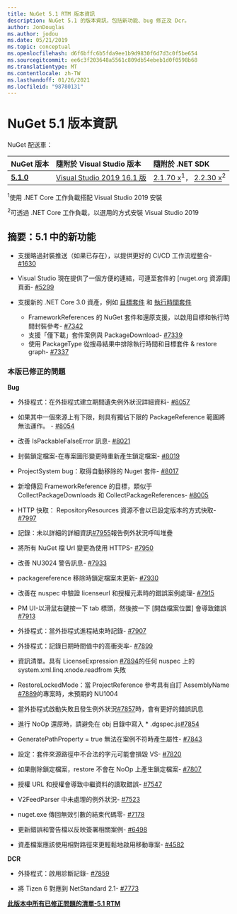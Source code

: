 ```yaml
---
title: NuGet 5.1 RTM 版本資訊
description: NuGet 5.1 的版本資訊，包括新功能、bug 修正及 Dcr。
author: JonDouglas
ms.author: jodou
ms.date: 05/21/2019
ms.topic: conceptual
ms.openlocfilehash: d6f6bffc6b5fda9ee1b9d9830f6d7d3c0f5be654
ms.sourcegitcommit: ee6c3f203648a5561c809db54ebeb1d0f0598b68
ms.translationtype: MT
ms.contentlocale: zh-TW
ms.lasthandoff: 01/26/2021
ms.locfileid: "98780131"
---
```

# <a name="nuget-51-release-notes"></a>NuGet 5.1 版本資訊

NuGet 配送車：

| NuGet 版本 | 隨附於 Visual Studio 版本| 隨附於 .NET SDK|
|:---|:---|:---|
| [**5.1.0**](https://nuget.org/downloads) | [Visual Studio 2019 16.1 版](https://visualstudio.microsoft.com/downloads/) | [2.1.70 x](https://dotnet.microsoft.com/download/dotnet-core/2.1)<sup>1</sup>， [2.2.30 x](https://dotnet.microsoft.com/download/dotnet-core/2.2)<sup>2</sup> |

<sup>1</sup>使用 .NET Core 工作負載搭配 Visual Studio 2019 安裝 

<sup>2</sup>可透過 .NET Core 工作負載，以選用的方式安裝 Visual Studio 2019

## <a name="summary-whats-new-in-51"></a>摘要：5.1 中的新功能

* 支援略過封裝推送（如果已存在），以提供更好的 CI/CD 工作流程整合- [#1630](https://github.com/NuGet/Home/issues/1630#issuecomment-483461100)

* Visual Studio 現在提供了一個方便的連結，可連至套件的 [nuget.org 資源庫] 頁面- [#5299](https://github.com/NuGet/Home/issues/5299#issuecomment-494458510)

* 支援新的 .NET Core 3.0 資產，例如 [目標套件](https://github.com/dotnet/cli/issues/10006) 和 [執行時間套件](https://github.com/dotnet/cli/issues/10007)
  * FrameworkReferences 的 NuGet 套件和還原支援，以啟用目標和執行時間封裝參考- [#7342](https://github.com/NuGet/Home/issues/7342)
  * 支援「僅下載」套件案例與 PackageDownload- [#7339](https://github.com/NuGet/Home/issues/7339)
  * 使用 PackageType 從搜尋結果中排除執行時間和目標套件 & restore graph- [#7337](https://github.com/NuGet/Home/issues/7337)

### <a name="issues-fixed-in-this-release"></a>本版已修正的問題

**Bug**

* 外掛程式：在外掛程式建立期間遺失例外狀況詳細資料- [#8057](https://github.com/NuGet/Home/issues/8057)

* 如果其中一個來源上有下限，則具有獨佔下限的 PackageReference 範圍將無法運作。 - [#8054](https://github.com/NuGet/Home/issues/8054)

* 改善 IsPackableFalseError 訊息- [#8021](https://github.com/NuGet/Home/issues/8021)

* 封裝鎖定檔案-在專案圖形變更時重新產生鎖定檔案- [#8019](https://github.com/NuGet/Home/issues/8019)

* ProjectSystem bug：取得自動移除的 Nuget 套件- [#8017](https://github.com/NuGet/Home/issues/8017)

* 新增傳回 FrameworkReference 的目標，類似于 CollectPackageDownloads 和 CollectPackageReferences- [#8005](https://github.com/NuGet/Home/issues/8005)

* HTTP 快取： RepositoryResources 資源不會以已設定版本的方式快取- [#7997](https://github.com/NuGet/Home/issues/7997)

* 記錄：未以詳細的詳細資訊[#7955](https://github.com/NuGet/Home/issues/7955)報告例外狀況呼叫堆疊

* 將所有 NuGet 檔 Url 變更為使用 HTTPS- [#7950](https://github.com/NuGet/Home/issues/7950)

* 改善 NU3024 警告訊息- [#7933](https://github.com/NuGet/Home/issues/7933)

* packagereference 移除時鎖定檔案未更新- [#7930](https://github.com/NuGet/Home/issues/7930)

* 改善在 nuspec 中驗證 licenseurl 和授權元素時的錯誤案例處理- [#7915](https://github.com/NuGet/Home/issues/7915)

* PM UI-以滑鼠右鍵按一下 tab 標頭，然後按一下 [開啟檔案位置] 會導致錯誤 [#7913](https://github.com/NuGet/Home/issues/7913)

* 外掛程式：當外掛程式進程結束時記錄- [#7907](https://github.com/NuGet/Home/issues/7907)

* 外掛程式：記錄日期時間值中的高衝突率- [#7899](https://github.com/NuGet/Home/issues/7899)

* 資訊清單。具有 LicenseExpression [#7894](https://github.com/NuGet/Home/issues/7894)的任何 nuspec 上的 system.xml.linq.xnode.readfrom 失敗

* RestoreLockedMode：當 ProjectReference 參考具有自訂 AssemblyName [#7889](https://github.com/NuGet/Home/issues/7889)的專案時，未預期的 NU1004

* 當外掛程式啟動失敗且發生例外狀況[#7857](https://github.com/NuGet/Home/issues/7857)時，會有更好的錯誤訊息

* 進行 NoOp 還原時，請避免在 obj 目錄中寫入 * .dgspec.js[#7854](https://github.com/NuGet/Home/issues/7854)

* GeneratePathProperty = true 無法在案例不符時產生屬性- [#7843](https://github.com/NuGet/Home/issues/7843)

* 設定：套件來源路徑中不合法的字元可能會損毀 VS- [#7820](https://github.com/NuGet/Home/issues/7820)

* 如果刪除鎖定檔案，restore 不會在 NoOp 上產生鎖定檔案- [#7807](https://github.com/NuGet/Home/issues/7807)

* 授權 URL 和授權會導致中繼資料的讀取錯誤- [#7547](https://github.com/NuGet/Home/issues/7547)

* V2FeedParser 中未處理的例外狀況- [#7523](https://github.com/NuGet/Home/issues/7523)

* nuget.exe 傳回無效引數的結束代碼零- [#7178](https://github.com/NuGet/Home/issues/7178)

* 更新錯誤和警告檔以反映簽署相關案例- [#6498](https://github.com/NuGet/Home/issues/6498)

* 資產檔案應該使用相對路徑來更輕鬆地啟用移動專案- [#4582](https://github.com/NuGet/Home/issues/4582)

**DCR**

* 外掛程式：啟用診斷記錄- [#7859](https://github.com/NuGet/Home/issues/7859)

* 將 Tizen 6 對應到 NetStandard 2.1- [#7773](https://github.com/NuGet/Home/issues/7773)

**[此版本中所有已修正問題的清單-5.1 RTM](https://github.com/nuget/home/issues?q=is%3Aissue+is%3Aclosed+milestone%3A%225.1")**
